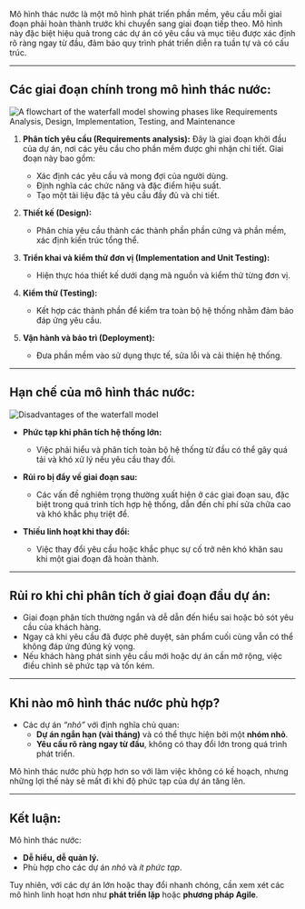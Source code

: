 Mô hình thác nước là một mô hình phát triển phần mềm, yêu cầu mỗi giai đoạn phải hoàn thành trước khi chuyển sang giai đoạn tiếp theo. Mô hình này đặc biệt hiệu quả trong các dự án có yêu cầu và mục tiêu được xác định rõ ràng ngay từ đầu, đảm bảo quy trình phát triển diễn ra tuần tự và có cấu trúc.

---

## **Các giai đoạn chính trong mô hình thác nước:**

![A flowchart of the waterfall model showing phases like Requirements Analysis, Design, Implementation, Testing, and Maintenance](https://dev-to-uploads.s3.amazonaws.com/uploads/articles/dcplnb6b3f3osbb20x2n.png)  

1. **Phân tích yêu cầu (Requirements analysis):** Đây là giai đoạn khởi đầu của dự án, nơi các yêu cầu cho phần mềm được ghi nhận chi tiết. Giai đoạn này bao gồm:
   - Xác định các yêu cầu và mong đợi của người dùng.  
   - Định nghĩa các chức năng và đặc điểm hiệu suất.
   - Tạo một tài liệu đặc tả yêu cầu đầy đủ và chi tiết. 

2. **Thiết kế (Design):**  
   - Phân chia yêu cầu thành các thành phần phần cứng và phần mềm, xác định kiến trúc tổng thể.  

3. **Triển khai và kiểm thử đơn vị (Implementation and Unit Testing):**  
   - Hiện thực hóa thiết kế dưới dạng mã nguồn và kiểm thử từng đơn vị.  

4. **Kiểm thử (Testing):**  
   - Kết hợp các thành phần để kiểm tra toàn bộ hệ thống nhằm đảm bảo đáp ứng yêu cầu.  

5. **Vận hành và bảo trì (Deployment):**  
   - Đưa phần mềm vào sử dụng thực tế, sửa lỗi và cải thiện hệ thống.  

---

## **Hạn chế của mô hình thác nước:**

![Disadvantages of the waterfall model](https://dev-to-uploads.s3.amazonaws.com/uploads/articles/x7pn42lyc3adc5zs0g93.png)  

- **Phức tạp khi phân tích hệ thống lớn:**  
  - Việc phải hiểu và phân tích toàn bộ hệ thống từ đầu có thể gây quá tải và khó xử lý nếu yêu cầu thay đổi.  

- **Rủi ro bị đẩy về giai đoạn sau:**  
  - Các vấn đề nghiêm trọng thường xuất hiện ở các giai đoạn sau, đặc biệt trong quá trình tích hợp hệ thống, dẫn đến chi phí sửa chữa cao và khó khắc phụ triệt để.  

- **Thiếu linh hoạt khi thay đổi:**  
  - Việc thay đổi yêu cầu hoặc khắc phục sự cố trở nên khó khăn sau khi một giai đoạn đã hoàn thành.  

---

## **Rủi ro khi chỉ phân tích ở giai đoạn đầu dự án:**

- Giai đoạn phân tích thường ngắn và dễ dẫn đến hiểu sai hoặc bỏ sót yêu cầu của khách hàng.  
- Ngay cả khi yêu cầu đã được phê duyệt, sản phẩm cuối cùng vẫn có thể không đáp ứng đúng kỳ vọng.  
- Nếu khách hàng phát sinh yêu cầu mới hoặc dự án cần mở rộng, việc điều chỉnh sẽ phức tạp và tốn kém.

---

## **Khi nào mô hình thác nước phù hợp?**

- Các dự án _“nhỏ”_ với định nghĩa chủ quan:  
  - **Dự án ngắn hạn (vài tháng)** và có thể thực hiện bởi một **nhóm nhỏ**.  
  - **Yêu cầu rõ ràng ngay từ đầu**, không có thay đổi lớn trong quá trình phát triển.  

Mô hình thác nước phù hợp hơn so với làm việc không có kế hoạch, nhưng những lợi thế này sẽ mất đi khi độ phức tạp của dự án tăng lên.

---

## **Kết luận:**

Mô hình thác nước:  
- **Dễ hiểu, dễ quản lý.**  
- Phù hợp cho các dự án *nhỏ* và *ít phức tạp*.  

Tuy nhiên, với các dự án lớn hoặc thay đổi nhanh chóng, cần xem xét các mô hình linh hoạt hơn như **phát triển lặp** hoặc **phương pháp Agile**.
